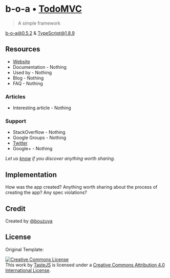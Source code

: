 # b-o-a • [TodoMVC](http://todomvc.com)

> A simple framework

b-o-a@0.5.2 & TypeScript@1.8.9

## Resources

- [Website](https://github.com/bouzuya/b-o-a)
- Documentation - Nothing
- Used by - Nothing
- Blog - Nothing
- FAQ - Nothing

### Articles

- Interesting article - Nothing

### Support

- StackOverflow - Nothing
- Google Groups  - Nothing
- [Twitter](http://twitter.com/bouzuya)
- Google+ - Nothing

*Let us [know](https://github.com/bouzuya/b-o-a/issues) if you discover anything worth sharing.*


## Implementation

How was the app created? Anything worth sharing about the process of creating the app? Any spec violations?


## Credit

Created by [@bouzuya](https://github.com/bouzuya)

## License

Original Template:

<a rel="license" href="http://creativecommons.org/licenses/by/4.0/deed.en_US"><img alt="Creative Commons License" style="border-width:0" src="http://i.creativecommons.org/l/by/4.0/80x15.png" /></a><br />This <span xmlns:dct="http://purl.org/dc/terms/" href="http://purl.org/dc/dcmitype/InteractiveResource" rel="dct:type">work</span> by <a xmlns:cc="http://creativecommons.org/ns#" href="http://sindresorhus.com" property="cc:attributionName" rel="cc:attributionURL">TasteJS</a> is licensed under a <a rel="license" href="http://creativecommons.org/licenses/by/4.0/deed.en_US">Creative Commons Attribution 4.0 International License</a>.
